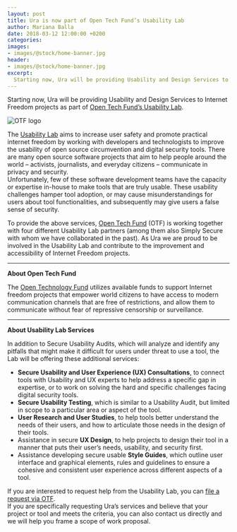 ```yaml
---
layout: post
title: Ura is now part of Open Tech Fund’s Usability Lab
author: Mariana Balla
date: 2018-03-12 12:00:00 +0200
categories: 
images:
- images/@stock/home-banner.jpg
header:
- images/@stock/home-banner.jpg
excerpt:
  Starting now, Ura will be providing Usability and Design Services to Internet Freedom projects as part of Open Tech Fund’s Usability Lab. The Usability Lab aims to increase user safety and promote practical internet freedom by working with developers and technologists to improve the usability of open ­source circumvention and digital security […]
---
```


<p>Starting now, Ura will be providing Usability and Design Services to Internet Freedom projects as part of <a href="https://www.opentech.fund/lab/usability-lab" target="_blank">Open Tech Fund’s Usability Lab</a>.</p>

<div class="large-10 large-centered centered-text columns">
<img src="/images/@stock/OTF.jpg" alt="OTF logo"><br />
</div>
<div class="two spacing"></div>

<p>The <a href="https://www.opentech.fund/lab/usability-lab" target="_blank">Usability Lab</a> aims to increase user safety and promote practical internet freedom by working with developers and technologists to improve the usability of open ­source circumvention and digital security tools. There are many open ­source software projects that aim to help people around the world – activists, journalists, and everyday citizens – communicate in privacy and security.<br />
Unfortunately, few of these software­ development teams have the capacity or expertise in-house to make tools that are truly usable. These usability challenges hamper tool adoption, or may cause misunderstandings for users about tool functionalities, and subsequently may give users a false sense of security.</p>

<p>To provide the above services, <a href="https://www.opentech.fund/" target="_blank">Open Tech Fund</a> (OTF) is working together with four different Usability Lab partners (among them also Simply Secure with whom we have collaborated in the past). As Ura we are proud to be involved in the Usability Lab and contribute to the improvement and accessibility of Internet Freedom projects.</p>

<hr>

<p><strong>About Open Tech Fund</strong></p>

<p>The <a href="https://www.opentech.fund/" target="_blank">Open Technology Fund</a> utilizes available funds to support Internet freedom projects that empower world citizens to have access to modern communication channels that are free of restrictions, and allow them to communicate without fear of repressive censorship or surveillance.</p>

<hr>

<p><strong>About Usability Lab Services</strong></p>

<p>In addition to Secure Usability Audits, which will analyze and identify any pitfalls that might make it difficult for users under threat to use a tool, the Lab will be offering these additional services:</p>
<ul>
<li><strong>Secure Usability and User Experience (UX) Consultations</strong>, to connect tools with Usability and UX experts to help address a specific gap in expertise, or to work on solving the hard and specific challenges facing digital security tools.</li>
<li><strong>Secure Usability Testing</strong>, which is similar to a Usability Audit, but limited in scope to a particular area or aspect of the tool.</li>
<li><strong>User Research and User Studies</strong>, to help tools better understand the needs of their users, and how to articulate those needs in the design of their tools.</li>
<li>Assistance in secure <strong>UX Design</strong>, to help projects to design their tool in a manner that puts their user’s needs, usability, and security first.</li>
<li>Assistance developing secure usable <strong>Style Guides</strong>, which outline user interface and graphical elements, rules and guidelines to ensure a cohesive and consistent user experience across different aspects of a tool.</li>
</ul>

<p>If you are interested to request help from the Usability Lab, you can <a href="https://www.opentech.fund/lab/usability-lab" target="_blank">file a request via OTF</a>.<br />If you are specifically requesting Ura’s services and believe that your project or tool and meets the criteria, you can also contact us directly and we will help you frame a scope of work proposal.</p>
